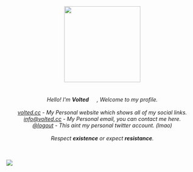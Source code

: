 <div id="header" align="center">
    <img src="https://i.imgur.com/8pNflQN.png" width="200" height="200">
</div>


<div id="header" align="center">
    <br><br>
    <em> Hello! I'm <b>Volted</b>  <img src="https://volted.cc/assets/icons/rose.png" width="17" height="17">, Welcome to my profile.</em>
    <br>
    <br>
    <a href="https://volted.cc"><em>volted.cc</em></a> - <em>My Personal website which shows all of my social links.</em>
    <br>
    <a href="mailto:info@volted.cc"><em>info@volted.cc</em></a> - <em>My Personal email, you can contact me here.</em>
    <br>
    <a href="https://twitter.com/logout"><em>@logout</em></a> - <em>This aint my personal twitter account. (lmao)</em>
    <br>
    <br></em>
    <em> Respect <b>existence</b> or expect <b>resistance</b>.
    <br>
    <br>
    <br>
    </div>

![](https://komarev.com/ghpvc/?username=4751)
